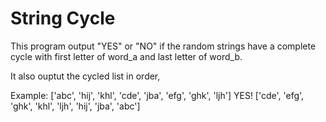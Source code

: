 # String Cycle
This program output "YES" or "NO" if the random strings have a complete cycle with 
first letter of word_a and last letter of word_b. 

It also ouptut the cycled list in order, 

Example: 
['abc', 'hij', 'khl', 'cde', 'jba', 'efg', 'ghk', 'ljh'] YES!
['cde', 'efg', 'ghk', 'khl', 'ljh', 'hij', 'jba', 'abc']
